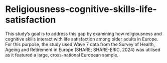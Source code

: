 # Religiousness-cognitive-skills-life-satisfaction
This study’s goal is to address this gap by examining how religiousness and cognitive skills interact with life satisfaction among older adults in Europe. For this purpose, the study used Wave 7 data from the Survey of Health, Ageing and Retirement in Europe (SHARE; SHARE-ERIC, 2024) was utilised as it featured a large, cross-national European sample. 
